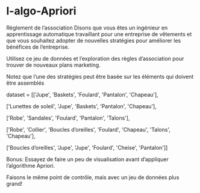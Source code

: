 # l-algo-Apriori

Règlement de l’association
Disons que vous êtes un ingénieur en apprentissage automatique travaillant pour une entreprise de vêtements et que vous souhaitez adopter de nouvelles stratégies pour améliorer les bénéfices de l’entreprise.

Utilisez ce jeu de données et l’exploration des règles d’association pour trouver de nouveaux plans marketing.

Notez que l’une des stratégies peut être basée sur les éléments qui doivent être assemblés

dataset = [['Jupe', 'Baskets', 'Foulard', 'Pantalon', 'Chapeau'],

['Lunettes de soleil', 'Jupe', 'Baskets', 'Pantalon', 'Chapeau'],

['Robe', 'Sandales', 'Foulard', 'Pantalon', 'Talons'],

['Robe', 'Collier', 'Boucles d’oreilles', 'Foulard', 'Chapeau', 'Talons', 'Chapeau'],

['Boucles d’oreilles', 'Jupe', 'Jupe', 'Foulard', 'Cheise', 'Pantalon']]

Bonus: Essayez de faire un peu de visualisation avant d’appliquer l’algorithme Apriori.

Faisons le même point de contrôle, mais avec un jeu de données plus grand!
